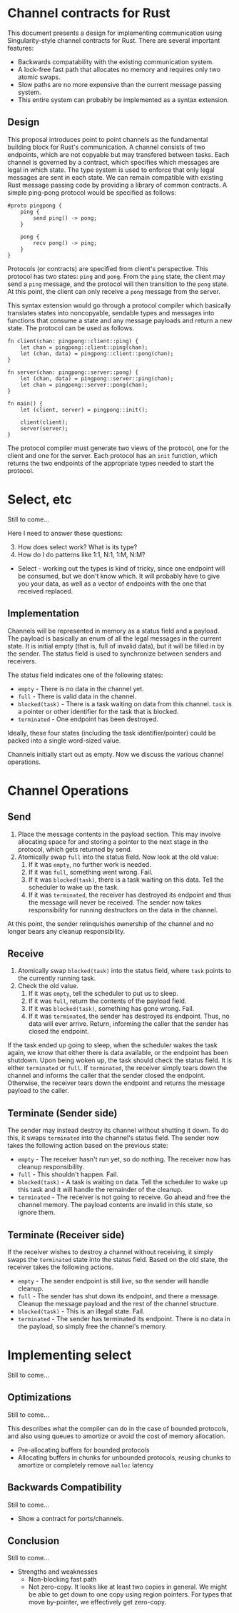 Channel contracts for Rust
==========

This document presents a design for implementing communication using Singularity-style channel contracts for Rust. There are several important features:

* Backwards compatability with the existing communication system.
* A lock-free fast path that allocates no memory and requires only two atomic swaps.
* Slow paths are no more expensive than the current message passing system.
* This entire system can probably be implemented as a syntax extension.

Design
----------

This proposal introduces point to point channels as the fundamental building block for Rust's communication. A channel consists of two endpoints, which are not copyable but may transfered between tasks. Each channel is governed by a contract, which specifies which messages are legal in which state. The type system is used to enforce that only legal messages are sent in each state. We can remain compatible with existing Rust message passing code by providing a library of common contracts. A simple ping-pong protocol would be specified as follows:

```
#proto pingpong {
    ping {
        send ping() -> pong;
    }
    
    pong {
        recv pong() -> ping;
    }
}
```

Protocols (or contracts) are specified from client's perspective. This protocol has two states: `ping` and `pong`. From the `ping` state, the client may send a `ping` message, and the protocol will then transition to the `pong` state. At this point, the client can only receive a `pong` message from the server.

This syntax extension would go through a protocol compiler which basically translates states into noncopyable, sendable types and messages into functions that consume a state and any message payloads and return a new state. The protocol can be used as follows.

```
fn client(chan: pingpong::client::ping) {
    let chan = pingpong::client::ping(chan);
    let (chan, data) = pingpong::client::pong(chan);
}

fn server(chan: pingpong::server::pong) {
    let (chan, data) = pingpong::server::ping(chan);
    let chan = pingpong::server::pong(chan);
}

fn main() {
    let (client, server) = pingpong::init();
    
    client(client);
    server(server);
}
```

The protocol compiler must generate two views of the protocol, one for the client and one for the server. Each protocol has an `init` function, which returns the two endpoints of the appropriate types needed to start the protocol.

# Select, etc #

Still to come...

Here I need to answer these questions:

3. How does select work? What is its type?
4. How do I do patterns like 1:1, N:1, 1:M, N:M?

* Select - working out the types is kind of tricky, since one endpoint will be consumed, but we don't know which. It will probably have to give you your data, as well as a vector of endpoints with the one that received replaced.

Implementation
----------

Channels will be represented in memory as a status field and a payload. The payload is basically an enum of all the legal messages in the current state. It is initial empty (that is, full of invalid data), but it will be filled in by the sender. The status field is used to synchronize between senders and receivers.

The status field indicates one of the following states:

* `empty` - There is no data in the channel yet.
* `full` - There is valid data in the channel.
* `blocked(task)` - There is a task waiting on data from this channel. `task` is a pointer or other identifier for the task that is blocked.
* `terminated` - One endpoint has been destroyed.

Ideally, these four states (including the task identifier/pointer) could be packed into a single word-sized value.

Channels initially start out as empty. Now we discuss the various channel operations.

# Channel Operations #

## Send ##

1. Place the message contents in the payload section. This may involve allocating space for and storing a pointer to the next stage in the protocol, which gets returned by send.
2. Atomically swap `full` into the status field. Now look at the old value:
   1. If it was `empty`, no further work is needed.
   2. If it was `full`, something went wrong. Fail.
   3. If it was `blocked(task)`, there is a task waiting on this data. Tell the scheduler to wake up the task.
   4. If it was `terminated`, the receiver has destroyed its endpoint and thus the message will never be received. The sender now takes responsibility for running destructors on the data in the channel.

At this point, the sender relinquishes ownership of the channel and no longer bears any cleanup responsibility.

## Receive ##

1. Atomically swap `blocked(task)` into the status field, where `task` points to the currently running task.
2. Check the old value.
   1. If it was `empty`, tell the scheduler to put us to sleep.
   2. If it was `full`, return the contents of the payload field.
   3. If it was `blocked(task)`, something has gone wrong. Fail.
   4. If it was `terminated`, the sender has destroyed its endpoint. Thus, no data will ever arrive. Return, informing the caller that the sender has closed the endpoint.

If the task ended up going to sleep, when the scheduler wakes the task again, we know that either there is data available, or the endpoint has been shutdown. Upon being woken up, the task should check the status field. It is either `terminated` or `full`. If `terminated`, the receiver simply tears down the channel and informs the caller that the sender closed the endpoint. Otherwise, the receiver tears down the endpoint and returns the message payload to the caller.

## Terminate (Sender side) ##

The sender may instead destroy its channel without shutting it down. To do this, it swaps `terminated` into the channel's status field. The sender now takes the following action based on the previous state:

* `empty` - The receiver hasn't run yet, so do nothing. The receiver now has cleanup responsibility.
* `full` - This shouldn't happen. Fail.
* `blocked(task)` - A task is waiting on data. Tell the scheduler to wake up this task and it will handle the remainder of the cleanup.
* `terminated` - The receiver is not going to receive. Go ahead and free the channel memory. The payload contents are invalid in this state, so ignore them.

## Terminate (Receiver side) ##

If the receiver wishes to destroy a channel without receiving, it simply swaps the `terminated` state into the status field. Based on the old state, the receiver takes the following actions.

* `empty` - The sender endpoint is still live, so the sender will handle cleanup.
* `full` - The sender has shut down its endpoint, and there a message. Cleanup the message payload and the rest of the channel structure.
* `blocked(task)` - This is an illegal state. Fail.
* `terminated` - The sender has terminated its endpoint. There is no data in the payload, so simply free the channel's memory.

# Implementing select #

Still to come...


Optimizations
----------

Still to come...

This describes what the compiler can do in the case of bounded protocols, and also using queues to amortize or avoid the cost of memory allocation.

* Pre-allocating buffers for bounded protocols
* Allocating buffers in chunks for unbounded protocols, reusing chunks to amortize or completely remove `malloc` latency

Backwards Compatibility
----------

Still to come...

* Show a contract for ports/channels.

Conclusion
----------

Still to come...

* Strengths and weaknesses
  * Non-blocking fast path
  * Not zero-copy. It looks like at least two copies in general. We might be able to get down to one copy using region pointers. For types that move by-pointer, we effectively get zero-copy.
